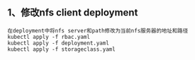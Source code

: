 ## 1、修改nfs client deployment
```
在deployment中将nfs server和path修改为当前nfs服务器的地址和路径
kubectl apply -f rbac.yaml
kubectl apply -f deployment.yaml
kubectl apply -f storageclass.yaml
```
